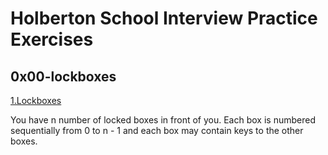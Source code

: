 # Holberton School Interview Practice Exercises

## 0x00-lockboxes

   [1.Lockboxes](./0x00-lockboxes/0-lockboxes.py)
   
   You have n number of locked boxes in front of you.
   Each box is numbered sequentially from 0 to n - 1 and each box may contain
   keys to the other boxes.